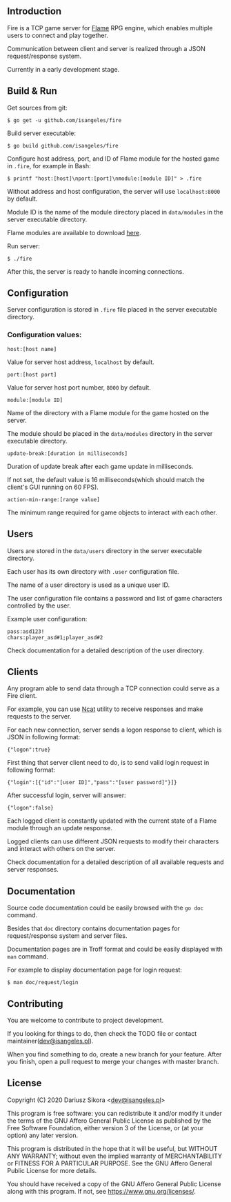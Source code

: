 ## Introduction
Fire is a TCP game server for [Flame](https://github.com/Isangeles/flame) RPG engine, which enables multiple users
to connect and play together.

Communication between client and server is realized through a JSON request/response system.

Currently in a early development stage.
## Build & Run
Get sources from git:
```
$ go get -u github.com/isangeles/fire
```
Build server executable:
```
$ go build github.com/isangeles/fire
```
Configure host address, port, and ID of Flame module for the hosted game in `.fire`, for example in Bash:
```
$ printf "host:[host]\nport:[port]\nmodule:[module ID]" > .fire
```
Without address and host configuration, the server will use `localhost:8000` by default.

Module ID is the name of the module directory placed in `data/modules` in the server executable directory.

Flame modules are available to download [here](http://flame.isangeles.pl/mods).

Run server:
```
$ ./fire
```
After this, the server is ready to handle incoming connections.
## Configuration
Server configuration is stored in `.fire` file placed in the server executable directory.
### Configuration values:
```
host:[host name]
```
Value for server host address, `localhost` by default.
```
port:[host port]
```
Value for server host port number, `8000` by default.
```
module:[module ID]
```
Name of the directory with a Flame module for the game hosted on the server.

The module should be placed in the `data/modules` directory in the server executable directory.
```
update-break:[duration in milliseconds]
```
Duration of update break after each game update in milliseconds.

If not set, the default value is 16 milliseconds(which should match the client's GUI running on 60 FPS).
```
action-min-range:[range value]
```
The minimum range required for game objects to interact with each other.
## Users
Users are stored in the `data/users` directory in the server executable directory.

Each user has its own directory with `.user` configuration file.

The name of a user directory is used as a unique user ID.

The user configuration file contains a password and list of game characters controlled by the user.

Example user configuration:
```
pass:asd123!
chars:player_asd#1;player_asd#2
```
Check documentation for a detailed description of the user directory.
## Clients
Any program able to send data through a TCP connection could serve as a Fire client.

For example, you can use [Ncat](https://nmap.org/ncat) utility to receive responses and make requests to the server.

For each new connection, server sends a logon response to client, which is JSON in following format:
```
{"logon":true}
```
First thing that server client need to do, is to send valid login request in following format:
```
{"login":[{"id":"[user ID]","pass":"[user password]"}]}
```
After successful login, server will answer:
```
{"logon":false}
```
Each logged client is constantly updated with the current state of a Flame module through an update response.

Logged clients can use different JSON requests to modify their characters and interact with others on the server.

Check documentation for a detailed description of all available requests and server responses.
## Documentation
Source code documentation could be easily browsed with the `go doc` command.

Besides that `doc` directory contains documentation pages for request/response system and server files.

Documentation pages are in Troff format and could be easily displayed with `man` command.

For example to display documentation page for login request:
```
$ man doc/request/login
```
## Contributing
You are welcome to contribute to project development.

If you looking for things to do, then check the TODO file or contact maintainer(dev@isangeles.pl).

When you find something to do, create a new branch for your feature.
After you finish, open a pull request to merge your changes with master branch.
## License
Copyright (C) 2020 Dariusz Sikora <<dev@isangeles.pl>>

This program is free software: you can redistribute it and/or modify
it under the terms of the GNU Affero General Public License as published by
the Free Software Foundation, either version 3 of the License, or
(at your option) any later version.

This program is distributed in the hope that it will be useful,
but WITHOUT ANY WARRANTY; without even the implied warranty of
MERCHANTABILITY or FITNESS FOR A PARTICULAR PURPOSE.  See the
GNU Affero General Public License for more details.

You should have received a copy of the GNU Affero General Public License
along with this program.  If not, see <https://www.gnu.org/licenses/>.
